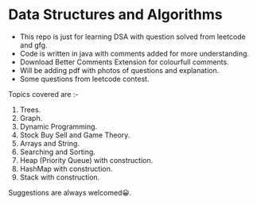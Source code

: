 # Data Structures and Algorithms 

- This repo is just for learning DSA with question solved from leetcode and gfg.
- Code is written in java with comments added for more understanding.
- Download Better Comments Extension for colourfull comments.
- Will be adding pdf with photos of questions and explanation.
- Some questions from leetcode contest.

Topics covered are :-

1. Trees.
2. Graph.
3. Dynamic Programming.
4. Stock Buy Sell and Game Theory.
5. Arrays and String.
6. Searching and Sorting.
7. Heap (Priority Queue) with construction. 
8. HashMap with construction. 
9. Stack with construction.


Suggestions are always welcomed:grinning:.
